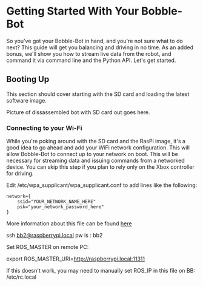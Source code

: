 
# Getting Started With Your Bobble-Bot
So you've got your Bobble-Bot in hand, and you're not sure what to do next? This 
guide will get you balancing and driving in no time. As an added bonus, we'll show you 
how to stream live data from the robot, and command it via command line and the 
Python API. Let's get started.

## Booting Up
This section should cover starting with the SD card and loading the latest software image.

Picture of dissassembled bot with SD card out goes here.

### Connecting to your Wi-Fi
While you're poking around with the SD card and the RasPi image, it's a good idea to 
go ahead and add your WiFi network configuration. This will allow Bobble-Bot to 
connect up to your network on boot. This will be necessary for streaming data and 
issuing commands from a networked device. You can skip this step if you plan to 
rely only on the Xbox controller for driving.

Edit /etc/wpa_supplicant/wpa_supplicant.conf to add lines like the following:

```
network={
	ssid="YOUR_NETWORK_NAME_HERE"
	psk="your_network_password_here"
}
```

More information about this file can be found [here](https://www.raspberrypi.org/documentation/configuration/wireless/wireless-cli.md)




ssh bb2@raspberrypi.local
pw is : bb2

Set ROS_MASTER on remote PC:

export ROS_MASTER_URI=http://raspberrypi.local:11311


If this doesn't work, you may need to manually set ROS_IP in this file on BB:
/etc/rc.local
